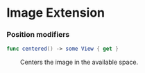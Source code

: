 #  Image Extension

### Position modifiers

```swift
func centered() -> some View { get }
```
&nbsp;&nbsp;&nbsp;&nbsp;&nbsp;&nbsp;&nbsp;&nbsp;Centers the image in the available space.
